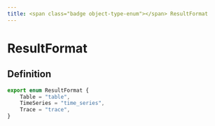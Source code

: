 ```yaml
---
title: <span class="badge object-type-enum"></span> ResultFormat
---
```

# <span class="badge object-type-enum"></span> ResultFormat

## Definition

```typescript
export enum ResultFormat {
	Table = "table",
	TimeSeries = "time_series",
	Trace = "trace",
}

```
